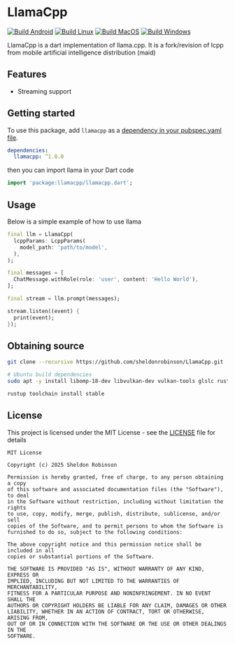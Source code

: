 # LlamaCpp

[![Build Android](https://github.com/sheldonrobinson/llamacpp/actions/workflows/build-android.yml/badge.svg)](https://github.com/sheldonrobinson/llamacpp/actions/workflows/build-android.yml)
[![Build Linux](https://github.com/sheldonrobinson/llamacpp/actions/workflows/build-linux.yml/badge.svg)](https://github.com/sheldonrobinson/llamacpp/actions/workflows/build-linux.yml)
[![Build MacOS](https://github.com/sheldonrobinson/llamacpp/actions/workflows/build-macos.yml/badge.svg)](https://github.com/sheldonrobinson/llamacpp/actions/workflows/build-macos.yml)
[![Build Windows](https://github.com/sheldonrobinson/llamacpp/actions/workflows/build-windows.yml/badge.svg)](https://github.com/sheldonrobinson/llamacpp/actions/workflows/build-windows.yml)

LlamaCpp is a dart implementation of llama.cpp. It is a fork/revision of lcpp from mobile artificial intelligence distribution (maid)

## Features
- Streaming support

## Getting started

To use this package, add `llamacpp` as a [dependency in your pubspec.yaml file](https://flutter.io/platform-plugins/).

```yaml
dependencies:
  llamacpp: ^1.0.0
```

then you can import llama in your Dart code

```dart
import 'package:llamacpp/llamacpp.dart';
```

## Usage

Below is a simple example of how to use llama

```dart
final llm = LlamaCpp(
  lcppParams: LcppParams(
    model_path: 'path/to/model',
  ),
);

final messages = [
  ChatMessage.withRole(role: 'user', content: 'Hello World'),
];

final stream = llm.prompt(messages);

stream.listen((event) {
  print(event);
});
```

## Obtaining source

```bash
git clone --recursive https://github.com/sheldonrobinson/LlamaCpp.git

# Ubuntu build dependencies
sudo apt -y install libomp-18-dev libvulkan-dev vulkan-tools glslc rustup ninja-build

rustup toolchain install stable
```

## License

This project is licensed under the MIT License - see the [LICENSE](LICENSE) file for details
```
MIT License

Copyright (c) 2025 Sheldon Robinson

Permission is hereby granted, free of charge, to any person obtaining a copy
of this software and associated documentation files (the "Software"), to deal
in the Software without restriction, including without limitation the rights
to use, copy, modify, merge, publish, distribute, sublicense, and/or sell
copies of the Software, and to permit persons to whom the Software is
furnished to do so, subject to the following conditions:

The above copyright notice and this permission notice shall be included in all
copies or substantial portions of the Software.

THE SOFTWARE IS PROVIDED "AS IS", WITHOUT WARRANTY OF ANY KIND, EXPRESS OR
IMPLIED, INCLUDING BUT NOT LIMITED TO THE WARRANTIES OF MERCHANTABILITY,
FITNESS FOR A PARTICULAR PURPOSE AND NONINFRINGEMENT. IN NO EVENT SHALL THE
AUTHORS OR COPYRIGHT HOLDERS BE LIABLE FOR ANY CLAIM, DAMAGES OR OTHER
LIABILITY, WHETHER IN AN ACTION OF CONTRACT, TORT OR OTHERWISE, ARISING FROM,
OUT OF OR IN CONNECTION WITH THE SOFTWARE OR THE USE OR OTHER DEALINGS IN THE
SOFTWARE.
```
